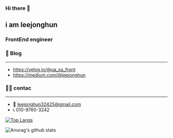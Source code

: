 ### Hi there 👋
i am leejonghun
---
### FrontEnd engineer

### 💬 Blog
---
  * https://velog.io/@ua_sa_front
  * https://medium.com/@leejonghun
### 🙋‍♂️ contac
---
  * 📧 leejonghun32425@gmail.com
  * 📞 010-9760-3242
  

 
 
[![Top Langs](https://github-readme-stats.vercel.app/api/top-langs/?username=FrontLeejonghun&layout=compact)](https://github.com/anuraghazra/github-readme-stats)

![Anurag's github stats](https://github-readme-stats.vercel.app/api?username=FrontLeejonghun&show_icons=true&theme=radical)



